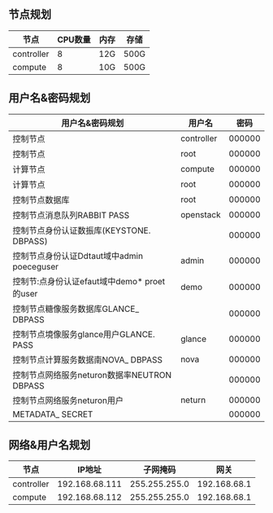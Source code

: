 ## 节点规划

| 节点       | CPU数量 | 内存 | 存储 |
| ---------- | ------- | ---- | ---- |
| controller | 8       | 12G  | 500G |
| compute    | 8       | 10G  | 500G |

## 用户名&密码规划

| 用户名&密码规划                             | 用户名     | 密码   |
| ------------------------------------------- | ---------- | ------ |
| 控制节点                                    | controller | 000000 |
| 控制节点                                    | root       | 000000 |
| 计算节点                                    | compute    | 000000 |
| 计算节点                                    | root       | 000000 |
| 控制节点数据库                              | root       | 000000 |
| 控制节点消息队列RABBIT PASS                 | openstack  | 000000 |
| 控制节点身份认证数振库(KEYSTONE. DBPASS)    |            | 000000 |
| 控制节点身份认证Ddtaut域中admin poeceguser  | admin      | 000000 |
| 控制节:点身份认证efaut域中demo* proet的user | demo       | 000000 |
| 控制节点糖像服务数据库GLANCE_ DBPASS        |            | 000000 |
| 控制节点境像服务glance用户GLANCE. PASS      | glance     | 000000 |
| 控制节点计算服务数据南NOVA_ DBPASS          | nova       | 000000 |
| 控制节点网络服务neturon数据率NEUTRON DBPASS |            | 000000 |
| 控制节点网络服务neturon用户                 | neturn     | 000000 |
| METADATA_ SECRET                            |            | 000000 |

## 网络&用户名规划 

| 节点       | IP地址         | 子网掩码      | 网关         |
| ---------- | -------------- | ------------- | ------------ |
| controller | 192.168.68.111 | 255.255.255.0 | 192.168.68.1 |
| compute    | 192.168.68.112 | 255.255.255.0 | 192.168.68.1 |
